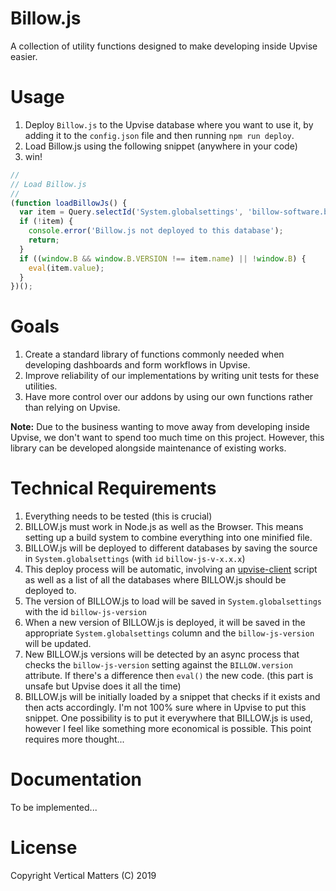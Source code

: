 # Billow.js

A collection of utility functions designed to make developing inside Upvise easier.

# Usage

1. Deploy `Billow.js` to the Upvise database where you want to use it, by adding it to the `config.json` file and then running `npm run deploy`.
2. Load Billow.js using the following snippet (anywhere in your code)
3. win!

```javascript
//
// Load Billow.js
//
(function loadBillowJs() {
  var item = Query.selectId('System.globalsettings', 'billow-software.billow.js');
  if (!item) {
    console.error('Billow.js not deployed to this database');
    return;
  }
  if ((window.B && window.B.VERSION !== item.name) || !window.B) {
    eval(item.value);
  }
})();
```

# Goals

1. Create a standard library of functions commonly needed when developing dashboards and form workflows in Upvise.
2. Improve reliability of our implementations by writing unit tests for these utilities.
3. Have more control over our addons by using our own functions rather than relying on Upvise.

**Note:** Due to the business wanting to move away from developing inside Upvise, we don't want to spend too much time on this project. However, this library can be developed alongside maintenance of existing works.

# Technical Requirements

1. Everything needs to be tested (this is crucial)
2. BILLOW.js must work in Node.js as well as the Browser. This means setting up a build system to combine everything into one minified file.
3. BILLOW.js will be deployed to different databases by saving the source in `System.globalsettings` (with `id` `billow-js-v-x.x.x`)
4. This deploy process will be automatic, involving an [upvise-client](VerticalMatters/upvise-client) script as well as a list of all the databases where BILLOW.js should be deployed to.
4. The version of BILLOW.js to load will be saved in `System.globalsettings` with the id `billow-js-version`
5. When a new version of BILLOW.js is deployed, it will be saved in the appropriate `System.globalsettings` column and the `billow-js-version` will be updated.
6. New BILLOW.js versions will be detected by an async process that checks the `billow-js-version` setting against the `BILLOW.version` attribute. If there's a difference then `eval()` the new code. (this part is unsafe but Upvise does it all the time)
7. BILLOW.js will be initially loaded by a snippet that checks if it exists and then acts accordingly. I'm not 100% sure where in Upvise to put this snippet. One possibility is to put it everywhere that BILLOW.js is used, however I feel like something more economical is possible. This point requires more thought...

# Documentation

To be implemented...

# License

Copyright Vertical Matters (C) 2019
